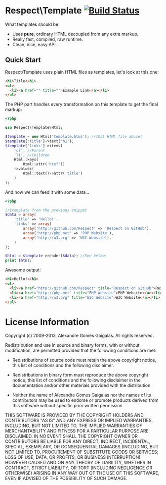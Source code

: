 Respect\Template [![Build Status](https://secure.travis-ci.org/Respect/Template.png)](http://travis-ci.org/Respect/Template)
================
 
What templates should be.

  * Uses **pure**, ordinary HTML decoupled from any extra markup.
  * Really fast, compiled, raw runtime.
  * Clean, nice, easy API.
  
Quick Start
-----------

Respect\Template uses plain HTML files as templates, let's look at this one:

```html
<h1>Title</h1>
<ul>
  <li><a href="" title="">Example Link</a></li>
</ul>
```

The PHP part handles every transformation on this template to get the final
markup:

```php
<?php

use Respect\Template\Html;

$template = new Html('template.html'); //That HTML file above!
$template['title']->text('h1');
$template['links']->items(
    'ul', //Parent
    'li', //Children
    Html::keys(
        Html::attr('href'))
    ->values(
        Html::text()->attr('title')
    )
);
```

And now we can feed it with some data...

```php
<?php

//$template from the previous snippet
$data = array(
    'title' => 'Hello!',
    'links' => array(
        array('http://github.com/Respect' => 'Respect on GitHub'),
        array('http://php.net' => 'PHP Website'),
        array('http://w3.org' => 'W3C Website'),
    )
);

$html = $template->render($data); //See below!
print $html;
```

Awesome output:

```html
<h1>Hello!</h1>
<ul>
  <li><a href="http://github.com/Respect" title="Respect on GitHub">Respect on GitHub</a></li>
  <li><a href="http://php.net" title="PHP Website">PHP Website</a></li>
  <li><a href="http://w3.org" title="W3C Website">W3C Website</a></li>
</ul>
```


License Information
===================

Copyright (c) 2009-2013, Alexandre Gomes Gaigalas.
All rights reserved.

Redistribution and use in source and binary forms, with or without modification,
are permitted provided that the following conditions are met:

* Redistributions of source code must retain the above copyright notice,
  this list of conditions and the following disclaimer.

* Redistributions in binary form must reproduce the above copyright notice,
  this list of conditions and the following disclaimer in the documentation
  and/or other materials provided with the distribution.

* Neither the name of Alexandre Gomes Gaigalas nor the names of its
  contributors may be used to endorse or promote products derived from this
  software without specific prior written permission.

THIS SOFTWARE IS PROVIDED BY THE COPYRIGHT HOLDERS AND CONTRIBUTORS "AS IS" AND
ANY EXPRESS OR IMPLIED WARRANTIES, INCLUDING, BUT NOT LIMITED TO, THE IMPLIED
WARRANTIES OF MERCHANTABILITY AND FITNESS FOR A PARTICULAR PURPOSE ARE
DISCLAIMED. IN NO EVENT SHALL THE COPYRIGHT OWNER OR CONTRIBUTORS BE LIABLE FOR
ANY DIRECT, INDIRECT, INCIDENTAL, SPECIAL, EXEMPLARY, OR CONSEQUENTIAL DAMAGES
(INCLUDING, BUT NOT LIMITED TO, PROCUREMENT OF SUBSTITUTE GOODS OR SERVICES;
LOSS OF USE, DATA, OR PROFITS; OR BUSINESS INTERRUPTION) HOWEVER CAUSED AND ON
ANY THEORY OF LIABILITY, WHETHER IN CONTRACT, STRICT LIABILITY, OR TORT
(INCLUDING NEGLIGENCE OR OTHERWISE) ARISING IN ANY WAY OUT OF THE USE OF THIS
SOFTWARE, EVEN IF ADVISED OF THE POSSIBILITY OF SUCH DAMAGE.

